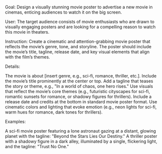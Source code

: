 Goal: Design a visually stunning movie poster to advertise a new movie in cinemas, enticing audiences to watch it on the big screen.

User: The target audience consists of movie enthusiasts who are drawn to visually engaging posters and are looking for a compelling reason to watch this movie in theaters.

Instruction: Create a cinematic and attention-grabbing movie poster that reflects the movie’s genre, tone, and storyline. The poster should include the movie’s title, tagline, release date, and key visual elements that align with the film’s themes.

Details:

The movie is about [insert genre, e.g., sci-fi, romance, thriller, etc.].
Include the movie’s title prominently at the center or top.
Add a tagline that teases the story or theme, e.g., "In a world of chaos, one hero rises."
Use visuals that reflect the movie’s core themes (e.g., futuristic cityscapes for sci-fi, romantic sunsets for romance, or shadowy figures for thrillers).
Include a release date and credits at the bottom in standard movie poster format.
Use cinematic colors and lighting that evoke emotion (e.g., neon lights for sci-fi, warm hues for romance, dark tones for thrillers).

Examples:

A sci-fi movie poster featuring a lone astronaut gazing at a distant, glowing planet with the tagline: "Beyond the Stars Lies Our Destiny."
A thriller poster with a shadowy figure in a dark alley, illuminated by a single, flickering light, and the tagline: "Trust No One."